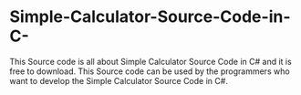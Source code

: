 # Simple-Calculator-Source-Code-in-C-
This Source code is all about Simple Calculator Source Code in C#   and it is free to download. This Source code can be used by the programmers who want to develop the Simple Calculator Source Code in C#.
